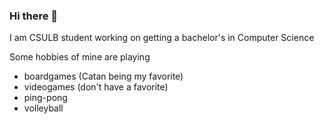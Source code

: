 ### Hi there 👋

I am CSULB student working on getting a bachelor's in Computer Science

Some hobbies of mine are playing 
  - boardgames (Catan being my favorite) 
  - videogames (don't have a favorite)
  - ping-pong
  - volleyball
